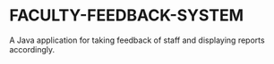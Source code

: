 # FACULTY-FEEDBACK-SYSTEM
A Java application for taking feedback of staff and displaying reports accordingly.
